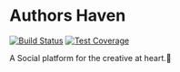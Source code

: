# Authors Haven
[![Build Status](https://travis-ci.org/andela/noldor-ah-frontend.svg?branch=develop)](https://travis-ci.org/andela/noldor-ah-frontend)
[![Test Coverage](https://api.codeclimate.com/v1/badges/351107f085ea24e21c2e/test_coverage)](https://codeclimate.com/github/andela/noldor-ah-frontend/test_coverage)


A Social platform for the creative at heart.📖